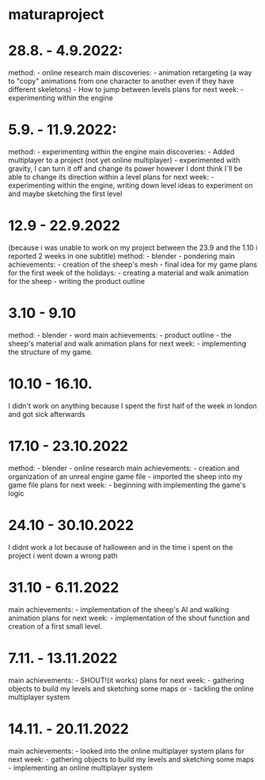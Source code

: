 # maturaproject

# 28.8. - 4.9.2022:
  method: 
      - online research
  main discoveries:
      - animation retargeting (a way to "copy" animations from one character to another even if they have different skeletons)
      - How to jump between levels
  plans for next week:
      - experimenting within the engine

# 5.9. - 11.9.2022:
  method: 
      - experimenting within the engine
  main discoveries:
      - Added multiplayer to a project (not yet online multiplayer)
      - experimented with gravity, I can turn it off and change its power however I dont think I´ll be able to change its direction within a level
  plans for next week:
      - experimenting within the engine, writing down level ideas to experiment on and maybe sketching the first level

# 12.9 - 22.9.2022 
(because i was unable to work on my project between the 23.9 and the 1.10 i reported 2 weeks in one subtitle)
  method: 
      - blender 
      - pondering
  main achievements:
      - creation of the sheep's mesh
      - final idea for my game
  plans for the first week of the holidays:
      - creating a material and walk animation for the sheep
      - writing the product outline
    
# 3.10 - 9.10
  method:
      - blender
      - word
  main achievements:
      - product outline
      - the sheep's material and walk animation
  plans for next week:
      - implementing the structure of my game.
 
# 10.10 - 16.10.

I didn't work on anything because I spent the first half of the week in london and got sick afterwards

# 17.10 - 23.10.2022 
  method: 
      - blender
      - online research
  main achievements:
      - creation and organization of an unreal engine game file
      - imported the sheep into my game file
  plans for next week:
      - beginning with implementing the game's logic

# 24.10 - 30.10.2022
  I didnt work a lot because of halloween and in the time i spent on the project i went down a wrong path

# 31.10 - 6.11.2022
  main achievements:
      - implementation of the sheep's AI and walking animation
  plans for next week:
      - implementation of the shout function and creation of a first small level.
      
# 7.11. - 13.11.2022
  main achievements:
      - SHOUT!(it works)
  plans for next week:
      - gathering objects to build my levels and sketching some maps
      or 
      - tackling the online multiplayer system

# 14.11. - 20.11.2022
  main achievements:
      - looked into the online multiplayer system
  plans for next week:
      - gathering objects to build my levels and sketching some maps
      - implementing an online multiplayer system

